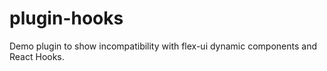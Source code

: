 # plugin-hooks

Demo plugin to show incompatibility with flex-ui dynamic components and React Hooks.